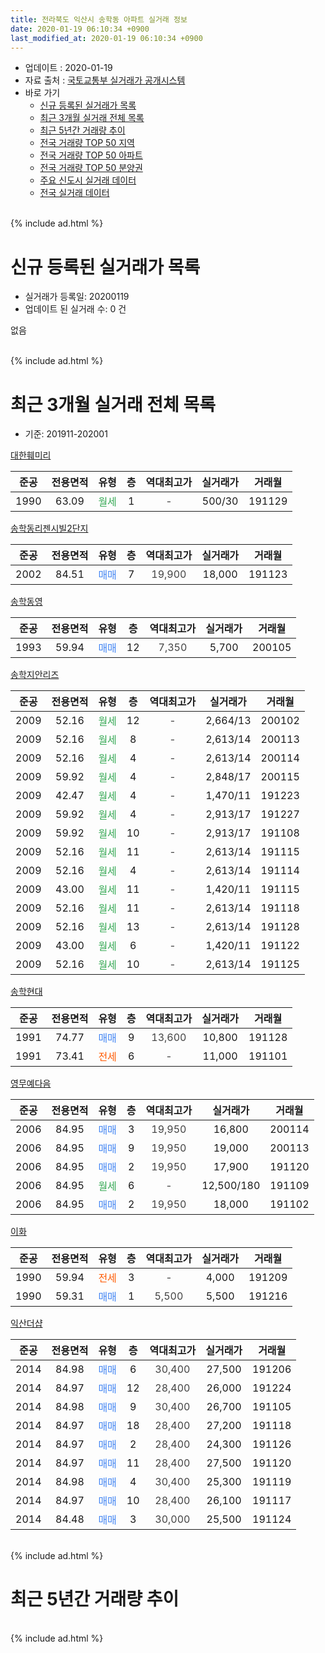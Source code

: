 ```yaml
---
title: 전라북도 익산시 송학동 아파트 실거래 정보
date: 2020-01-19 06:10:34 +0900
last_modified_at: 2020-01-19 06:10:34 +0900
---
```


* 업데이트 : 2020-01-19
* 자료 출처 : [국토교통부 실거래가 공개시스템](http://rt.molit.go.kr)
* 바로 가기
    * [신규 등록된 실거래가 목록](#신규-등록된-실거래가-목록)
    * [최근 3개월 실거래 전체 목록](#최근-3개월-실거래-전체-목록)
    * [최근 5년간 거래량 추이](#최근-5년간-거래량-추이)
    * [전국 거래량 TOP 50 지역](https://apt-info.github.io/apt-trade-info/최근-3개월-전국에서-가장-거래가-많이-발생한-지역)
    * [전국 거래량 TOP 50 아파트](https://apt-info.github.io/apt-trade-info/최근-3개월-전국에서-가장-거래가-많이-발생한-아파트)
    * [전국 거래량 TOP 50 분양권](https://apt-info.github.io/apt-trade-info/최근-3개월-전국에서-가장-거래가-많이-발생한-분양권)
    * [주요 신도시 실거래 데이터](https://apt-info.github.io/apt-trade-info/주요-신도시)
    * [전국 실거래 데이터](https://apt-info.github.io/apt-trade-info/전국)
<br>
{% include ad.html %}
<br>

# 신규 등록된 실거래가 목록
* 실거래가 등록일: 20200119
* 업데이트 된 실거래 수: 0 건

없음

<br>
{% include ad.html %}
<br>

# 최근 3개월 실거래 전체 목록
* 기준: 201911-202001


[대한훼미리](https://search.naver.com/search.naver?query=%EC%A0%84%EB%9D%BC%EB%B6%81%EB%8F%84+%EC%9D%B5%EC%82%B0%EC%8B%9C+%EC%86%A1%ED%95%99%EB%8F%99+%EB%8C%80%ED%95%9C%ED%9B%BC%EB%AF%B8%EB%A6%AC)

|준공|전용면적|유형|층|역대최고가|실거래가|거래월|
|:---:|:---:|:---:|:---:|:---:|:---:|:---:|
|1990|63.09|<span style="color:#34a853">월세</span>|1|<span style="color:#444444">-</span>|500/30|191129|

[송학동리젠시빌2단지](https://search.naver.com/search.naver?query=%EC%A0%84%EB%9D%BC%EB%B6%81%EB%8F%84+%EC%9D%B5%EC%82%B0%EC%8B%9C+%EC%86%A1%ED%95%99%EB%8F%99+%EC%86%A1%ED%95%99%EB%8F%99%EB%A6%AC%EC%A0%A0%EC%8B%9C%EB%B9%8C2%EB%8B%A8%EC%A7%80)

|준공|전용면적|유형|층|역대최고가|실거래가|거래월|
|:---:|:---:|:---:|:---:|:---:|:---:|:---:|
|2002|84.51|<span style="color:#4285f3">매매</span>|7|<span style="color:#444444">19,900</span>|18,000|191123|

[송학동영](https://search.naver.com/search.naver?query=%EC%A0%84%EB%9D%BC%EB%B6%81%EB%8F%84+%EC%9D%B5%EC%82%B0%EC%8B%9C+%EC%86%A1%ED%95%99%EB%8F%99+%EC%86%A1%ED%95%99%EB%8F%99%EC%98%81)

|준공|전용면적|유형|층|역대최고가|실거래가|거래월|
|:---:|:---:|:---:|:---:|:---:|:---:|:---:|
|1993|59.94|<span style="color:#4285f3">매매</span>|12|<span style="color:#444444">7,350</span>|5,700|200105|

[송학지안리즈](https://search.naver.com/search.naver?query=%EC%A0%84%EB%9D%BC%EB%B6%81%EB%8F%84+%EC%9D%B5%EC%82%B0%EC%8B%9C+%EC%86%A1%ED%95%99%EB%8F%99+%EC%86%A1%ED%95%99%EC%A7%80%EC%95%88%EB%A6%AC%EC%A6%88)

|준공|전용면적|유형|층|역대최고가|실거래가|거래월|
|:---:|:---:|:---:|:---:|:---:|:---:|:---:|
|2009|52.16|<span style="color:#34a853">월세</span>|12|<span style="color:#444444">-</span>|2,664/13|200102|
|2009|52.16|<span style="color:#34a853">월세</span>|8|<span style="color:#444444">-</span>|2,613/14|200113|
|2009|52.16|<span style="color:#34a853">월세</span>|4|<span style="color:#444444">-</span>|2,613/14|200114|
|2009|59.92|<span style="color:#34a853">월세</span>|4|<span style="color:#444444">-</span>|2,848/17|200115|
|2009|42.47|<span style="color:#34a853">월세</span>|4|<span style="color:#444444">-</span>|1,470/11|191223|
|2009|59.92|<span style="color:#34a853">월세</span>|4|<span style="color:#444444">-</span>|2,913/17|191227|
|2009|59.92|<span style="color:#34a853">월세</span>|10|<span style="color:#444444">-</span>|2,913/17|191108|
|2009|52.16|<span style="color:#34a853">월세</span>|11|<span style="color:#444444">-</span>|2,613/14|191115|
|2009|52.16|<span style="color:#34a853">월세</span>|4|<span style="color:#444444">-</span>|2,613/14|191114|
|2009|43.00|<span style="color:#34a853">월세</span>|11|<span style="color:#444444">-</span>|1,420/11|191115|
|2009|52.16|<span style="color:#34a853">월세</span>|11|<span style="color:#444444">-</span>|2,613/14|191118|
|2009|52.16|<span style="color:#34a853">월세</span>|13|<span style="color:#444444">-</span>|2,613/14|191128|
|2009|43.00|<span style="color:#34a853">월세</span>|6|<span style="color:#444444">-</span>|1,420/11|191122|
|2009|52.16|<span style="color:#34a853">월세</span>|10|<span style="color:#444444">-</span>|2,613/14|191125|

[송학현대](https://search.naver.com/search.naver?query=%EC%A0%84%EB%9D%BC%EB%B6%81%EB%8F%84+%EC%9D%B5%EC%82%B0%EC%8B%9C+%EC%86%A1%ED%95%99%EB%8F%99+%EC%86%A1%ED%95%99%ED%98%84%EB%8C%80)

|준공|전용면적|유형|층|역대최고가|실거래가|거래월|
|:---:|:---:|:---:|:---:|:---:|:---:|:---:|
|1991|74.77|<span style="color:#4285f3">매매</span>|9|<span style="color:#444444">13,600</span>|10,800|191128|
|1991|73.41|<span style="color:#ff5a00">전세</span>|6|<span style="color:#444444">-</span>|11,000|191101|

[영무예다음](https://search.naver.com/search.naver?query=%EC%A0%84%EB%9D%BC%EB%B6%81%EB%8F%84+%EC%9D%B5%EC%82%B0%EC%8B%9C+%EC%86%A1%ED%95%99%EB%8F%99+%EC%98%81%EB%AC%B4%EC%98%88%EB%8B%A4%EC%9D%8C)

|준공|전용면적|유형|층|역대최고가|실거래가|거래월|
|:---:|:---:|:---:|:---:|:---:|:---:|:---:|
|2006|84.95|<span style="color:#4285f3">매매</span>|3|<span style="color:#444444">19,950</span>|16,800|200114|
|2006|84.95|<span style="color:#4285f3">매매</span>|9|<span style="color:#444444">19,950</span>|19,000|200113|
|2006|84.95|<span style="color:#4285f3">매매</span>|2|<span style="color:#444444">19,950</span>|17,900|191120|
|2006|84.95|<span style="color:#34a853">월세</span>|6|<span style="color:#444444">-</span>|12,500/180|191109|
|2006|84.95|<span style="color:#4285f3">매매</span>|2|<span style="color:#444444">19,950</span>|18,000|191102|

[이화](https://search.naver.com/search.naver?query=%EC%A0%84%EB%9D%BC%EB%B6%81%EB%8F%84+%EC%9D%B5%EC%82%B0%EC%8B%9C+%EC%86%A1%ED%95%99%EB%8F%99+%EC%9D%B4%ED%99%94)

|준공|전용면적|유형|층|역대최고가|실거래가|거래월|
|:---:|:---:|:---:|:---:|:---:|:---:|:---:|
|1990|59.94|<span style="color:#ff5a00">전세</span>|3|<span style="color:#444444">-</span>|4,000|191209|
|1990|59.31|<span style="color:#4285f3">매매</span>|1|<span style="color:#444444">5,500</span>|5,500|191216|

[익산더샵](https://search.naver.com/search.naver?query=%EC%A0%84%EB%9D%BC%EB%B6%81%EB%8F%84+%EC%9D%B5%EC%82%B0%EC%8B%9C+%EC%86%A1%ED%95%99%EB%8F%99+%EC%9D%B5%EC%82%B0%EB%8D%94%EC%83%B5)

|준공|전용면적|유형|층|역대최고가|실거래가|거래월|
|:---:|:---:|:---:|:---:|:---:|:---:|:---:|
|2014|84.98|<span style="color:#4285f3">매매</span>|6|<span style="color:#444444">30,400</span>|27,500|191206|
|2014|84.97|<span style="color:#4285f3">매매</span>|12|<span style="color:#444444">28,400</span>|26,000|191224|
|2014|84.98|<span style="color:#4285f3">매매</span>|9|<span style="color:#444444">30,400</span>|26,700|191105|
|2014|84.97|<span style="color:#4285f3">매매</span>|18|<span style="color:#444444">28,400</span>|27,200|191118|
|2014|84.97|<span style="color:#4285f3">매매</span>|2|<span style="color:#444444">28,400</span>|24,300|191126|
|2014|84.97|<span style="color:#4285f3">매매</span>|11|<span style="color:#444444">28,400</span>|27,500|191120|
|2014|84.98|<span style="color:#4285f3">매매</span>|4|<span style="color:#444444">30,400</span>|25,300|191119|
|2014|84.97|<span style="color:#4285f3">매매</span>|10|<span style="color:#444444">28,400</span>|26,100|191117|
|2014|84.48|<span style="color:#4285f3">매매</span>|3|<span style="color:#444444">30,000</span>|25,500|191124|


<br>
{% include ad.html %}
<br>

# 최근 5년간 거래량 추이


<div style="width:100%;">
    <canvas id="deal_progress" height="200"></canvas>
</div>

<script>
new Chart(document.getElementById("deal_progress"), {
    type: 'line',
    data: {
        labels: ['201501','201502','201503','201504','201505','201506','201507','201508','201509','201510','201511','201512','201601','201602','201603','201604','201605','201606','201607','201608','201609','201610','201611','201612','201701','201702','201703','201704','201705','201706','201707','201708','201709','201710','201711','201712','201801','201802','201803','201804','201805','201806','201807','201808','201809','201810','201811','201812','201901','201902','201903','201904','201905','201906','201907','201908','201909','201910','201911','201912','202001'],
        datasets: [{
            label: '매매',
            pointRadius: 1,
            data: [16, 5, 12, 7, 9, 7, 14, 10, 13, 7, 8, 9, 2, 4, 11, 14, 7, 14, 19, 16, 17, 13, 10, 7, 8, 8, 20, 6, 14, 11, 11, 11, 16, 9, 7, 3, 6, 8, 13, 13, 9, 8, 4, 11, 5, 10, 5, 9, 10, 6, 10, 4, 8, 12, 16, 17, 7, 11, 11, 3, 3],
            borderColor: "rgba(255, 201, 14, 1)",
            backgroundColor: "rgba(255, 201, 14, 0.5)",
            fill: false,
            lineTension: 0
        },{
            label: '전월세',
            pointRadius: 1,
            data: [7, 7, 5, 32, 19, 11, 7, 7, 7, 6, 10, 3, 3, 6, 6, 14, 16, 5, 5, 10, 4, 9, 4, 7, 1, 12, 10, 36, 17, 9, 12, 3, 0, 10, 5, 3, 3, 6, 3, 5, 15, 7, 7, 12, 7, 6, 3, 6, 9, 11, 7, 31, 17, 11, 9, 10, 6, 7, 11, 3, 4],
            borderColor: "rgba(0, 141, 185, 1)",
            backgroundColor: "rgba(0, 141, 185, 0.5)",
            fill: false,
            lineTension: 0
        }
        ]
    },
    options: {
        responsive: true,
        title: {
            display: false
        },
        tooltips: {
            mode: 'index',
            intersect: false
        },
        hover: {
            mode: 'nearest',
            intersect: true
        },
        scales: {
            xAxes: [{
                display: true,
                scaleLabel: {
                    display: true,
                    labelString: '년/월'
                }
            }],
            yAxes: [{
                display: true,
                ticks: {
                    suggestedMin: 0,
                },
                scaleLabel: {
                    display: true,
                    labelString: '실거래 수'
                }
            }]
        }
    }
});

</script>


<br>
{% include ad.html %}
<br>

